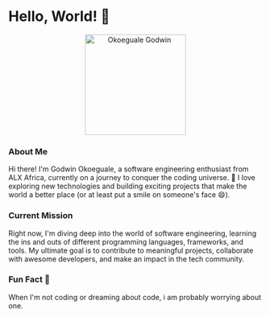 # Hello, World! 👋

<p align="center">
  <img src="https://media.licdn.com/dms/image/D4D03AQHWnKGu5j-Vhg/profile-displayphoto-shrink_100_100/0/1676530853721?e=1697068800&v=beta&t=FSecQT4ZO_1TL0uxVP4efpO416_k6lEz6F_IsF4ma44" alt="Okoeguale Godwin" width="200" height="200">
</p>

### About Me

Hi there! I'm Godwin Okoeguale, a software engineering enthusiast from ALX Africa, currently on a journey to conquer the coding universe. 🚀 I love exploring new technologies and building exciting projects that make the world a better place (or at least put a smile on someone's face 😄).

### Current Mission

Right now, I'm diving deep into the world of software engineering, learning the ins and outs of different programming languages, frameworks, and tools. My ultimate goal is to contribute to meaningful projects, collaborate with awesome developers, and make an impact in the tech community.

### Fun Fact 🎉

When I'm not coding or dreaming about code, i am probably worrying about one. 



<p align="center">
</p>
